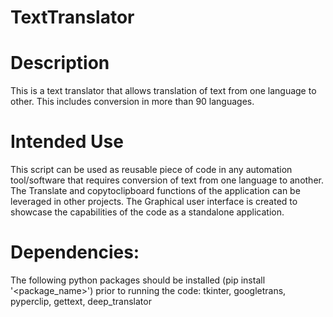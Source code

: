 # TextTranslator

# Description
This is a text translator that allows translation of text from one language to other. This includes conversion in more than 90 languages.

# Intended Use
This script can be used as reusable piece of code in any automation tool/software that requires conversion of text from one language to another. The Translate and copytoclipboard functions of the application can be leveraged in other projects. The Graphical user interface is created to showcase the capabilities of the code as a standalone application.

# Dependencies:
The following python packages should be installed (pip install '<package_name>') prior to running the code: tkinter, googletrans, pyperclip, gettext, deep_translator
